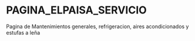 # PAGINA_ELPAISA_SERVICIO
Pagina de Mantenimientos generales, refrigeracion, aires acondicionados y estufas a leña
